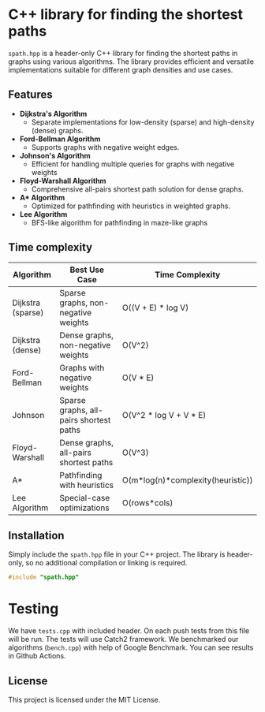 # C++ library for finding the shortest paths

`spath.hpp` is a header-only C++ library for finding the shortest paths in graphs using various algorithms. The library provides efficient and versatile implementations suitable for different graph densities and use cases.

## Features

- **Dijkstra's Algorithm**  
  - Separate implementations for low-density (sparse) and high-density (dense) graphs.
- **Ford-Bellman Algorithm**  
  - Supports graphs with negative weight edges.
- **Johnson's Algorithm**  
  - Efficient for handling multiple queries for graphs with negative weights
- **Floyd-Warshall Algorithm**  
  - Comprehensive all-pairs shortest path solution for dense graphs.
- **A\* Algorithm**  
  - Optimized for pathfinding with heuristics in weighted graphs.
- **Lee Algorithm**  
  - BFS-like algorithm for pathfinding in maze-like graphs

## Time complexity

| Algorithm          | Best Use Case                         | Time Complexity            |
|--------------------|---------------------------------------|----------------------------|
| Dijkstra (sparse)  | Sparse graphs, non-negative weights   | O((V + E) * log V)         |
| Dijkstra (dense)   | Dense graphs, non-negative weights    | O(V^2)                     |
| Ford-Bellman       | Graphs with negative weights          | O(V * E)                   |
| Johnson            | Sparse graphs, all-pairs shortest paths | O(V^2 * log V + V * E) |
| Floyd-Warshall     | Dense graphs, all-pairs shortest paths | O(V^3)                 |
| A*                 | Pathfinding with heuristics           | O(m*log(n)*complexity(heuristic))       |
| Lee Algorithm       | Special-case optimizations            | O(rows*cols)                     |


## Installation

Simply include the `spath.hpp` file in your C++ project. The library is header-only, so no additional compilation or linking is required.

```cpp
#include "spath.hpp"
```

# Testing

We have `tests.cpp` with included header. On each push tests from this file will be run. The tests will use Catch2 framework.
We benchmarked our algorithms (`bench.cpp`) with help of Google Benchmark. You can see results in Github Actions. 

## License

This project is licensed under the MIT License.
  
